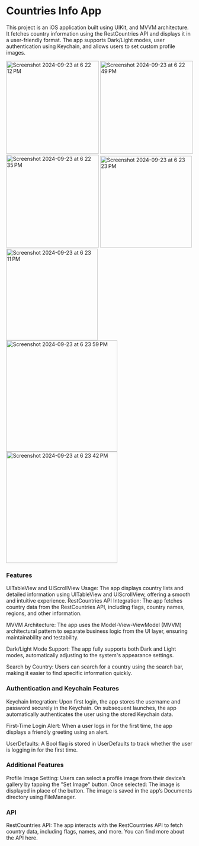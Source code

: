 # Countries Info App

This project is an iOS application built using UIKit, and MVVM architecture. It fetches country information using the RestCountries API and displays it in a user-friendly format. The app supports Dark/Light modes, user authentication using Keychain, and allows users to set custom profile images.

<img width="250" alt="Screenshot 2024-09-23 at 6 22 12 PM" src="https://github.com/user-attachments/assets/ce589616-ba8e-4256-9c21-314abef24405">
<img width="250" alt="Screenshot 2024-09-23 at 6 22 49 PM" src="https://github.com/user-attachments/assets/99db7990-1185-414c-a551-8db54a697e44">
<img width="250" alt="Screenshot 2024-09-23 at 6 22 35 PM" src="https://github.com/user-attachments/assets/0ddbc153-e05e-4029-af80-dccf74af8837">

<img width="247" alt="Screenshot 2024-09-23 at 6 23 23 PM" src="https://github.com/user-attachments/assets/48f89a62-b6a0-4e69-873a-b6dca5c400e0">
<img width="247" alt="Screenshot 2024-09-23 at 6 23 11 PM" src="https://github.com/user-attachments/assets/83575729-fca9-4455-b9c9-e3af10a06b85">

<img width="300" alt="Screenshot 2024-09-23 at 6 23 59 PM" src="https://github.com/user-attachments/assets/83122f99-e2ea-43b0-b319-774713286679">
<img width="300" alt="Screenshot 2024-09-23 at 6 23 42 PM" src="https://github.com/user-attachments/assets/ce7895b7-9a96-4fb9-b123-419c98febccd">



### Features

UITableView and UIScrollView Usage: The app displays country lists and detailed information using UITableView and UIScrollView, offering a smooth and intuitive experience.
RestCountries API Integration: The app fetches country data from the RestCountries API, including flags, country names, regions, and other information.

MVVM Architecture: The app uses the Model-View-ViewModel (MVVM) architectural pattern to separate business logic from the UI layer, ensuring maintainability and testability.

Dark/Light Mode Support: The app fully supports both Dark and Light modes, automatically adjusting to the system's appearance settings.

Search by Country: Users can search for a country using the search bar, making it easier to find specific information quickly.

### Authentication and Keychain Features

Keychain Integration:
Upon first login, the app stores the username and password securely in the Keychain.
On subsequent launches, the app automatically authenticates the user using the stored Keychain data.

First-Time Login Alert: 
When a user logs in for the first time, the app displays a friendly greeting using an alert.

UserDefaults:
A Bool flag is stored in UserDefaults to track whether the user is logging in for the first time.

### Additional Features

Profile Image Setting: Users can select a profile image from their device’s gallery by tapping the "Set Image" button. Once selected:
The image is displayed in place of the button.
The image is saved in the app’s Documents directory using FileManager.

### API

RestCountries API: The app interacts with the RestCountries API to fetch country data, including flags, names, and more. You can find more about the API here.

